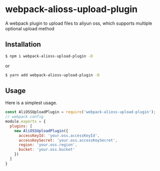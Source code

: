 # webpack-alioss-upload-plugin

A webpack plugin to upload files to aliyun oss, which supports multiple optional upload method

## Installation

```bash
$ npm i webpack-alioss-upload-plugin -D
```

or

```bash
$ yarn add webpack-alioss-upload-plugin -D
```

## Usage

Here is a simplest usage.

```javascript
const AliOSSUploadPlugin = require('webpack-alioss-upload-plugin');
// webpack config
module.exports = {
  plugins: [
    new AliOSSUploadPlugin({
      accessKeyId: 'your.oss.accessKeyId',
      accessKeySecret: 'your.oss.accessKeySecret',
      region: 'your.oss.region',
      bucket: 'your.oss.bucket'
    })
  ]
}
```
